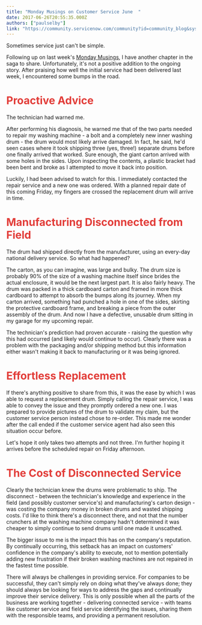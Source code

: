 ```yaml
---
title: "Monday Musings on Customer Service June  "
date: 2017-06-26T20:55:35.000Z
authors: ["paulselby"]
link: "https://community.servicenow.com/community?id=community_blog&sys_id=f2dd2ae9dbd0dbc01dcaf3231f9619a8"
---
```

<p>Sometimes service just can't be simple.</p><p></p><p>Following up on last week's <a title="" _jive_internal="true" href="/community?id=community_blog&sys_id=2cdd26e9dbd0dbc01dcaf3231f9619d1">Monday Musings</a>, I have another chapter in the saga to share. Unfortunately, it's not a positive addition to the ongoing story. After praising how well the initial service had been delivered last week, I encountered some bumps in the road.</p><p></p><h1><span style="color: #e23d39;">Proactive Advice</span></h1><p>The technician had warned me. </p><p></p><p>After performing his diagnosis, he warned me that of the two parts needed to repair my washing machine - a bolt and a completely new inner washing drum - the drum would most likely arrive damaged. In fact, he said, he'd seen cases where it took shipping three (yes, three!) separate drums before one finally arrived that worked. Sure enough, the giant carton arrived with some holes in the sides. Upon inspecting the contents, a plastic bracket had been bent and broke as I attempted to move it back into position. </p><p></p><p>Luckily, I had been advised to watch for this. I immediately contacted the repair service and a new one was ordered. With a planned repair date of this coming Friday, my fingers are crossed the replacement drum will arrive in time.</p><p></p><h1><span style="color: #e23d39;">Manufacturing Disconnected from Field</span></h1><p>The drum had shipped directly from the manufacturer, using an every-day national delivery service. So what had happened?</p><p></p><p>The carton, as you can imagine, was large and bulky. The drum size is probably 90% of the size of a washing machine itself since brides the actual enclosure, it would be the next largest part. It is also fairly heavy. The drum was packed in a thick cardboard carton and framed in more thick cardboard to attempt to absorb the bumps along its journey. When my carton arrived, something had punched a hole in one of the sides, skirting the protective cardboard frame, and breaking a piece from the outer assembly of the drum. And now I have a defective, unusable drum sitting in my garage for my upcoming repair.</p><p></p><p>The technician's prediction had proven accurate - raising the question why this had occurred (and likely would continue to occur). Clearly there was a problem with the packaging and/or shipping method but this information either wasn't making it back to manufacturing or it was being ignored.</p><p></p><h1><span style="color: #e23d39;">Effortless Replacement</span></h1><p>If there's anything positive to share from this, it was the ease by which I was able to request a replacement drum. Simply calling the repair service, I was able to convey the issue and they promptly ordered a new one. I was prepared to provide pictures of the drum to validate my claim, but the customer service person instead chose to re-order. This made me wonder after the call ended if the customer service agent had also seen this situation occur before.</p><p></p><p>Let's hope it only takes two attempts and not three. I'm further hoping it arrives before the scheduled repair on Friday afternoon.</p><p></p><h1><span style="color: #e23d39;">The Cost of Disconnected Service</span></h1><p>Clearly the technician knew the drums were problematic to ship. The disconnect - between the technician's knowledge and experience in the field (and possibly customer service's) and manufacturing's carton design - was costing the company money in broken drums and wasted shipping costs. I'd like to think there's a disconnect there, and not that the number crunchers at the washing machine company hadn't determined it was cheaper to simply continue to send drums until one made it unscathed. </p><p></p><p>The bigger issue to me is the impact this has on the company's reputation. By continually occurring, this setback has an impact on customers' confidence in the company's ability to execute, not to mention potentially adding new frustration if their broken washing machines are not repaired in the fastest time possible.</p><p></p><p>There will always be challenges in providing service. For companies to be successful, they can't simply rely on doing what they've always done; they should always be looking for ways to address the gaps and continually improve their service delivery. This is only possible when all the parts of the business are working together - delivering connected service - with teams like customer service and field service identifying the issues, sharing them with the responsible teams, and providing a permanent resolution.</p>